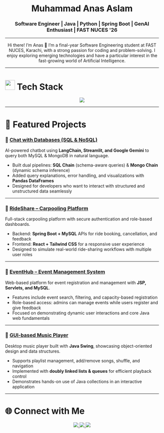 <h1 align="center">Muhammad Anas Aslam</h1>
<h3 align="center">Software Engineer | Java | Python | Spring Boot | GenAI Enthusiast | FAST NUCES '26</h3>

---

<p align="center">
 Hi there! I’m Anas 👋
I’m a final-year Software Engineering student at FAST NUCES, Karachi, with a strong passion for coding and problem-solving. I enjoy exploring emerging technologies and have a particular interest in the fast-growing world of Artificial Intelligence.
</p>

---

# <img src="https://media2.giphy.com/media/QssGEmpkyEOhBCb7e1/giphy.gif" width="32px" /> Tech Stack

<p align="center">
  <img src="https://skillicons.dev/icons?i=java,python,spring,react,tailwind,mysql,postgresql,mongodb,docker,git,github,vscode,idea" />
</p>

---

# 📌 Featured Projects  

### 🔹 [Chat with Databases (SQL & NoSQL)](https://github.com/AnasAslam1908/Chat-With-Databases)  
AI-powered chatbot using **LangChain, Streamlit, and Google Gemini** to query both MySQL & MongoDB in natural language.  
- Built dual pipelines: **SQL Chain** (schema-aware queries) & **Mongo Chain** (dynamic schema inference)  
- Added query explanations, error handling, and visualizations with **Pandas DataFrames**  
- Designed for developers who want to interact with structured and unstructured data seamlessly  

---

### 🔹 [RideShare – Carpooling Platform](https://github.com/AnasAslam1908/RideShare-CarPool-)  
Full-stack carpooling platform with secure authentication and role-based dashboards.  
- Backend: **Spring Boot + MySQL** APIs for ride booking, cancellation, and feedback  
- Frontend: **React + Tailwind CSS** for a responsive user experience  
- Designed to simulate real-world ride-sharing workflows with multiple user roles  

---

### 🔹 [EventHub – Event Management System](https://github.com/AnasAslam1908/EventHub-JSP-Servlets-)  
Web-based platform for event registration and management with **JSP, Servlets, and MySQL**.  
- Features include event search, filtering, and capacity-based registration  
- Role-based access: admins can manage events while users register and give feedback  
- Focused on demonstrating dynamic user interactions and core Java web fundamentals  

---

### 🔹 [GUI-based Music Player](https://github.com/AnasAslam1908/JAVA-Swing-Music-Player)  
Desktop music player built with **Java Swing**, showcasing object-oriented design and data structures.  
- Supports playlist management, add/remove songs, shuffle, and navigation  
- Implemented with **doubly linked lists & queues** for efficient playback control  
- Demonstrates hands-on use of Java collections in an interactive application  

---

# 🌐 Connect with Me

<p align="center">
  <a href="https://www.linkedin.com/in/anasasl6021/" target="_blank">
    <img src="https://img.shields.io/badge/LinkedIn-0077B5?style=for-the-badge&logo=linkedin&logoColor=white"/>
  </a>
  <a href="mailto:anasaslam6021@gmail.com" target="_blank">
    <img src="https://img.shields.io/badge/Email-D14836?style=for-the-badge&logo=gmail&logoColor=white"/>
  </a>
  <a href="https://github.com/AnasAslam1908" target="_blank">
    <img src="https://img.shields.io/badge/GitHub-181717?style=for-the-badge&logo=github&logoColor=white"/>
  </a>
</p>
